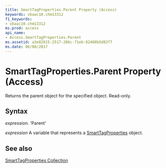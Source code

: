 ```yaml
---
title: SmartTagProperties.Parent Property (Access)
keywords: vbaac10.chm13312
f1_keywords:
- vbaac10.chm13312
ms.prod: access
api_name:
- Access.SmartTagProperties.Parent
ms.assetid: a3e82815-2517-206c-71eb-82460b5d82f7
ms.date: 06/08/2017
---
```



# SmartTagProperties.Parent Property (Access)

Returns the parent object for the specified object. Read-only.


## Syntax

 _expression_. 'Parent'

 _expression_ A variable that represents a [SmartTagProperties](./Access.SmartTagProperties.md) object.


## See also


[SmartTagProperties Collection](Access.SmartTagProperties.md)

